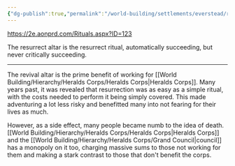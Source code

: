```yaml
---
{"dg-publish":true,"permalink":"/world-building/settlements/everstead/revival-altar/","created":"2025-02-03T15:54:44.982-05:00","updated":"2025-02-05T10:38:20.498-05:00"}
---
```


https://2e.aonprd.com/Rituals.aspx?ID=123

The resurrect altar is the resurrect ritual, automatically succeeding, but never critically succeeding.

---
The revival altar is the prime benefit of working for [[World Building/Hierarchy/Heralds Corps/Heralds Corps\|Heralds Corps]]. Many years past, it was revealed that resurrection was as easy as a simple ritual, with the costs needed to perform it being simply covered. This made adventuring a lot less risky and benefitted many into not fearing for their lives as much. 

However, as a side effect, many people became numb to the idea of death. [[World Building/Hierarchy/Heralds Corps/Heralds Corps\|Heralds Corps]] and the [[World Building/Hierarchy/Heralds Corps/Grand Council\|council]] has a monopoly on it too, charging massive sums to those not working for them and making a stark contrast to those that don't benefit the corps. 